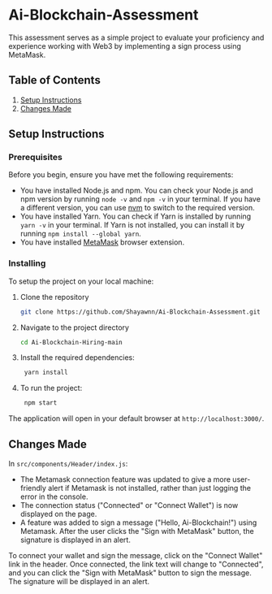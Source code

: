 # Ai-Blockchain-Assessment

This assessment serves as a simple project to evaluate your proficiency and experience working with Web3 by implementing a sign process using MetaMask.

## Table of Contents

1. [Setup Instructions](#setup-instructions)
2. [Changes Made](#changes-made)

## Setup Instructions <a name="setup-instructions"></a>

### Prerequisites

Before you begin, ensure you have met the following requirements:

- You have installed Node.js and npm. You can check your Node.js and npm version by running `node -v` and `npm -v` in your terminal. If you have a different version, you can use [nvm](https://github.com/nvm-sh/nvm) to switch to the required version.
- You have installed Yarn. You can check if Yarn is installed by running `yarn -v` in your terminal. If Yarn is not installed, you can install it by running `npm install --global yarn`.
- You have installed [MetaMask](https://metamask.io/download/) browser extension.

### Installing

To setup the project on your local machine:

1. Clone the repository
    ```bash
    git clone https://github.com/Shayawnn/Ai-Blockchain-Assessment.git
    ```
2. Navigate to the project directory
    ```bash
    cd Ai-Blockchain-Hiring-main
    ```
3. Install the required dependencies:
   ```bash
    yarn install
    ```
4. To run the project:
   ```bash
    npm start
    ```
The application will open in your default browser at `http://localhost:3000/`.

## Changes Made <a name="changes-made"></a>

In `src/components/Header/index.js`:

- The Metamask connection feature was updated to give a more user-friendly alert if Metamask is not installed, rather than just logging the error in the console.
- The connection status ("Connected" or "Connect Wallet") is now displayed on the page.
- A feature was added to sign a message ("Hello, Ai-Blockchain!") using Metamask. After the user clicks the "Sign with MetaMask" button, the signature is displayed in an alert.

To connect your wallet and sign the message, click on the "Connect Wallet" link in the header. Once connected, the link text will change to "Connected", and you can click the "Sign with MetaMask" button to sign the message. The signature will be displayed in an alert.

